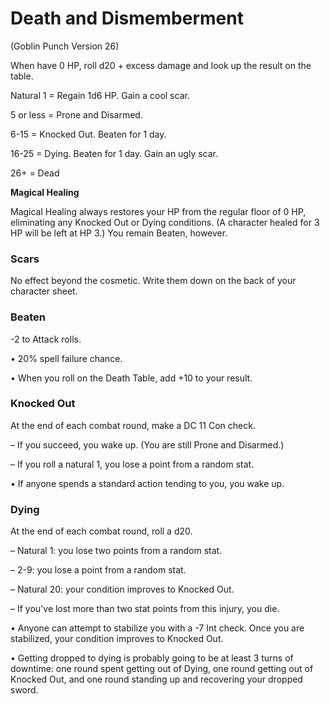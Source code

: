 
# Death and Dismemberment 
(Goblin Punch Version 26)

When have 0 HP, roll d20 + excess damage and look up the result on the table.

Natural 1 = Regain 1d6 HP. Gain a cool scar.

5 or less = Prone and Disarmed.

6-15 = Knocked Out. Beaten for 1 day.

16-25 = Dying. Beaten for 1 day. Gain an ugly scar.

26+ = Dead 

**Magical Healing**

Magical Healing always restores your HP from the regular floor of 0 HP, eliminating any Knocked Out or Dying conditions. (A character healed for 3 HP will be left at HP 3.) You remain Beaten, however.

### Scars

No effect beyond the cosmetic. Write them down on the back of your character sheet.

### Beaten

 -2 to Attack rolls.

•             20% spell failure chance.

•             When you roll on the Death Table, add +10 to your result.

### Knocked Out

 At the end of each combat round, make a DC 11 Con check.

–          If you succeed, you wake up. (You are still Prone and Disarmed.)

–          If you roll a natural 1, you lose a point from a random stat. 

•             If anyone spends a standard action tending to you, you wake up.

### Dying

 At the end of each combat round, roll a d20.

–          Natural 1: you lose two points from a random stat.

–          2-9: you lose a point from a random stat.

–          Natural 20: your condition improves to Knocked Out.

–          If you've lost more than two stat points from this injury, you die.

•             Anyone can attempt to stabilize you with a -7 Int check. Once you are stabilized, your condition improves to Knocked Out.

•             Getting dropped to dying is probably going to be at least 3 turns of downtime: one round spent getting out of Dying, one round getting out of Knocked Out, and one round standing up and recovering your dropped sword.